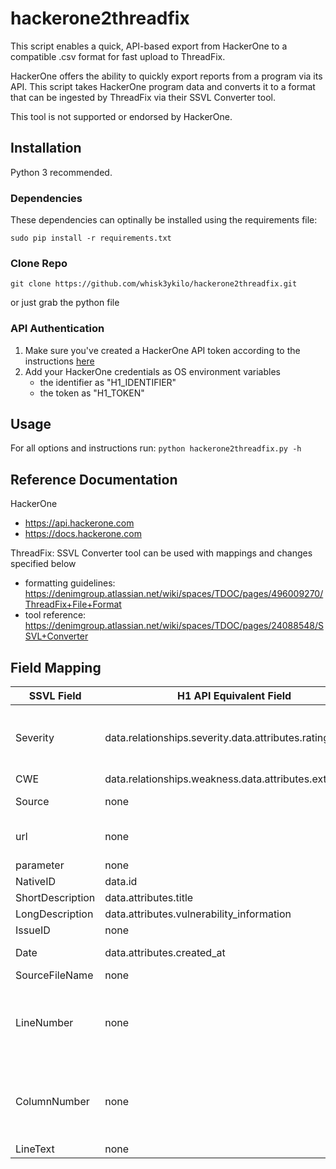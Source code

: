 # hackerone2threadfix
This script enables a quick, API-based export from HackerOne to a compatible .csv format for fast upload to ThreadFix.

HackerOne offers the ability to quickly export reports from a program via its API. This script takes HackerOne program data and converts it to a format that can be ingested by ThreadFix via their SSVL Converter tool.

This tool is not supported or endorsed by HackerOne.

## Installation
Python 3 recommended.

### Dependencies
These dependencies can optinally be installed using the requirements file:

```
sudo pip install -r requirements.txt
```

### Clone Repo
```
git clone https://github.com/whisk3ykilo/hackerone2threadfix.git
```
or just grab the python file

### API Authentication
1. Make sure you've created a HackerOne API token according to the instructions [here](https://docs.hackerone.com/programs/api-tokens.html)
2. Add your HackerOne credentials as OS environment variables
    - the identifier as "H1_IDENTIFIER" 
    - the token as "H1_TOKEN"

## Usage
For all options and instructions run: `python hackerone2threadfix.py -h`

## Reference Documentation
HackerOne
- https://api.hackerone.com
- https://docs.hackerone.com

ThreadFix: SSVL Converter tool can be used with mappings and changes specified below
- formatting guidelines: https://denimgroup.atlassian.net/wiki/spaces/TDOC/pages/496009270/ThreadFix+File+Format
- tool reference: https://denimgroup.atlassian.net/wiki/spaces/TDOC/pages/24088548/SSVL+Converter

## Field Mapping

| SSVL Field | H1 API Equivalent Field | Modification to H1 Field |
|---|---|---|
| Severity | data.relationships.severity.data.attributes.rating | capitalize first letter of values. SSLV converter doesn’t accept 'none' as a severity value in this column so replace 'None' with 'Info' |
| CWE | data.relationships.weakness.data.attributes.external_id | trim “cwe-“ off the front |
| Source | none | value for all reports should be 'HackerOne' |
| url | none | build from 'https://hackerone.com/reports/' + data.id |
| parameter | none | leave blank |
| NativeID | data.id | none |
| ShortDescription | data.attributes.title | none |
| LongDescription | data.attributes.vulnerability_information | none |
| IssueID | none | leave blank |
| Date | data.attributes.created_at | comes in as ISO 8601. change date format to dd/mm/yyyy |
| SourceFileName | none | leave blank |
| LineNumber | none | SSVL converter expects this column to have a value since the input type is integer, otherwise it throws an exception. Value for all reports can be '1' |
| ColumnNumber | none | SSVL converter expects this column to have a value since the input type is integer, otherwise it throws an exception. Value for all reports can be '1' |
| LineText | none | leave blank |
